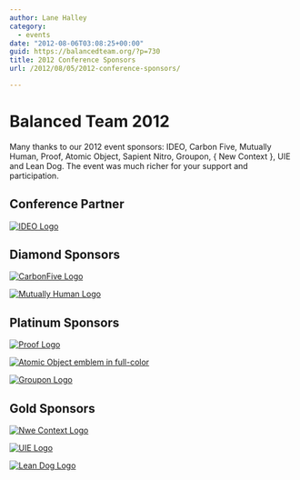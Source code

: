 ```yaml
---
author: Lane Halley
category:
  - events
date: "2012-08-06T03:08:25+00:00"
guid: https://balancedteam.org/?p=730
title: 2012 Conference Sponsors
url: /2012/08/05/2012-conference-sponsors/

---
```

# Balanced Team 2012

Many thanks to our 2012 event sponsors: IDEO, Carbon Five, Mutually Human, Proof, Atomic Object, Sapient Nitro, Groupon, { New Context }, UIE and Lean Dog. The event was much richer for your support and participation.

## Conference Partner

[![IDEO Logo](/wp-content/uploads/2012/08/IDEO_square_logo2-150x150.jpg)](/wp-content/uploads/2012/08/IDEO_square_logo2.jpg)

## Diamond Sponsors

[![CarbonFive Logo](/wp-content/uploads/2012/08/carbonfive1-150x150.png)](/wp-content/uploads/2012/08/carbonfive1.png)

[![Mutually Human Logo](/wp-content/uploads/2012/08/mutuallyhuman-500minusCS-21-300x97.png)](/wp-content/uploads/2012/08/mutuallyhuman-500minusCS-21.png)

## Platinum Sponsors

[![Proof Logo](/wp-content/uploads/2012/08/proof_logo-300x120.png)](/wp-content/uploads/2012/08/proof_logo.png)

[![Atomic Object emblem in full-color](/wp-content/uploads/2012/08/Atomic-Object-Logo-282x300.png)](/wp-content/uploads/2012/08/Atomic-Object-Logo.png)

[![Groupon Logo](/wp-content/uploads/2012/08/Groupon_4C2.png)](/wp-content/uploads/2012/08/Groupon_4C2.png)

## Gold Sponsors

[![Nwe Context Logo](/wp-content/uploads/2012/08/new-context-2-300x40.png)](/wp-content/uploads/2012/08/new-context-2.png)

[![UIE Logo](/wp-content/uploads/2012/08/UIE-Logo-with-horizontal-name-and-URL2-300x199.png)](/wp-content/uploads/2012/08/UIE-Logo-with-horizontal-name-and-URL2.png)

[![Lean Dog Logo](/wp-content/uploads/2012/08/LeanDogLogo3-300x80.jpeg)](/wp-content/uploads/2012/08/LeanDogLogo3.jpeg)
